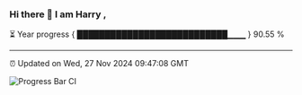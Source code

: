 ### Hi there 👋 I am Harry , 

⏳ Year progress { ███████████████████████████▁▁▁ } 90.55 %

---

⏰ Updated on Wed, 27 Nov 2024 09:47:08 GMT

![Progress Bar CI](https://github.com/duykhang68/duykhang68/workflows/Progress%20Bar%20CI/badge.svg)
